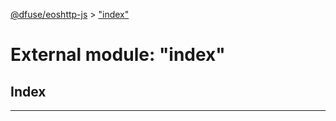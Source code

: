 [@dfuse/eoshttp-js](../README.md) > ["index"](../modules/_index_.md)

# External module: "index"

## Index

---

